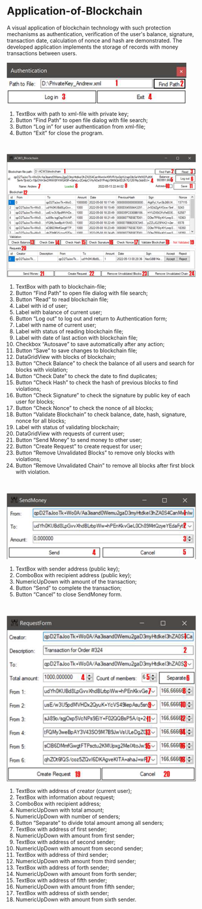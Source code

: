 # Application-of-Blockchain
A visual application of blockchain technology with such protection mechanisms as authentication, verification of the user's balance, signature, transaction date, calculation of nonce and hash are demonstrated. The developed application implements the storage of records with money transactions between users.
<br><br>
![Authentication Form](https://github.com/AndrewRimsha/Application-of-Blockchain/blob/main/screenshots/01_Authentication.png "Authentication Form")
1. TextBox with path to xml-file with private key;
2. Button “Find Path” to open file dialog with file search;
3. Button “Log in” for user authentication from xml-file;
4. Button “Exit” for close the program.

<br><br>
![Main Form](https://github.com/AndrewRimsha/Application-of-Blockchain/blob/main/screenshots/02_Main_Form.png "Main Form")
1. TextBox with path to blockchain-file;
2. Button “Find Path” to open file dialog with file search;
3. Button “Read” to read blockchain file;
4. Label with id of user;
5. Label with balance of current user;
6. Button “Log out” to log out and return to Authentication form;
7. Label with name of current user;
8. Label with status of reading blockchain file;
9. Label with date of last action with blockchain file;
10. Checkbox “Autosave” to save automatically after any action;
11. Button “Save” to save changes to blockchain file;
12. DataGridView with blocks of blockchain;
13. Button “Check Balance” to check the balance of all users and search for blocks with violation;
14. Button “Check Date” to check the date to find duplicates;
15. Button “Check Hash” to check the hash of previous blocks to find violations;
16. Button “Check Signature” to check the signature by public key of each user for blocks;
17. Button “Check Nonce” to check the nonce of all blocks;
18. Button “Validate Blockchain” to check balance, date, hash, signature, nonce for all blocks;
19. Label with status of validating blockchain;
20. DataGridView with requests of current user;
21. Button “Send Money” to send money to other user;
22. Button “Create Request” to create request for user;
23. Button “Remove Unvalidated Blocks” to remove only blocks with violations;
24. Button “Remove Unvalidated Chain” to remove all blocks after first block with violation.

<br><br>
![Send Money Form](https://github.com/AndrewRimsha/Application-of-Blockchain/blob/main/screenshots/03_Send_Money_Form.png "Send Money Form")
1. TextBox with sender address (public key);
2. ComboBox with recipient address (public key);
3. NumericUpDown with amount of the transaction;
4. Button “Send” to complete the transaction;
5. Button “Cancel” to close SendMoney form.

<br><br>
![Request Form](https://github.com/AndrewRimsha/Application-of-Blockchain/blob/main/screenshots/04_Request_Form.png "Request Form")
1. TextBox with address of creator (current user);
2. TextBox with information about request;
3. ComboBox with recipient address;
4. NumericUpDown with total amount;
5. NumericUpDown with number of senders;
6. Button “Separate” to divide total amount among all senders;
7. TextBox with address of first sender;
8. NumericUpDown with amount from first sender;
9. TextBox with address of second sender;
10. NumericUpDown with amount from second sender;
11. TextBox with address of third sender;
12. NumericUpDown with amount from third sender;
13. TextBox with address of forth sender;
14. NumericUpDown with amount from forth sender;
15. TextBox with address of fifth sender;
16. NumericUpDown with amount from fifth sender;
17. TextBox with address of sixth sender;
18. NumericUpDown with amount from sixth sender.
